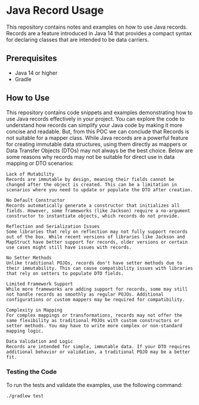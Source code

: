 # Java Record Usage

This repository contains notes and examples on how to use Java records. Records are a feature introduced in Java 14 that provides a compact syntax for declaring classes that are intended to be data carriers.

## Prerequisites

- Java 14 or higher
- Gradle

## How to Use

This repository contains code snippets and examples demonstrating how to use Java records effectively in your project. You can explore the code to understand how records can simplify your Java code by making it more concise and readable.
But, from this POC we can conclude that Records is not suitable for a mapper class. While Java records are a powerful feature for creating immutable data structures, using them directly as mappers or Data Transfer Objects (DTOs) may not always be the best choice. Below are some reasons why records may not be suitable for direct use in data mapping or DTO scenarios:

    Lack of Mutability
    Records are immutable by design, meaning their fields cannot be changed after the object is created. This can be a limitation in scenarios where you need to update or populate the DTO after creation.

    No Default Constructor
    Records automatically generate a constructor that initializes all fields. However, some frameworks (like Jackson) require a no-argument constructor to instantiate objects, which records do not provide.

    Reflection and Serialization Issues
    Some libraries that rely on reflection may not fully support records out of the box. While recent versions of libraries like Jackson and MapStruct have better support for records, older versions or certain use cases might still have issues with records.

    No Setter Methods
    Unlike traditional POJOs, records don't have setter methods due to their immutability. This can cause compatibility issues with libraries that rely on setters to populate DTO fields.

    Limited Framework Support
    While more frameworks are adding support for records, some may still not handle records as smoothly as regular POJOs. Additional configurations or custom mappers may be required for compatibility.

    Complexity in Mapping
    For complex mappings or transformations, records may not offer the same flexibility as traditional POJOs with custom constructors or setter methods. You may have to write more complex or non-standard mapping logic.

    Data Validation and Logic
    Records are intended for simple, immutable data. If your DTO requires additional behavior or validation, a traditional POJO may be a better fit.

### Testing the Code

To run the tests and validate the examples, use the following command:

```bash
./gradlew test

